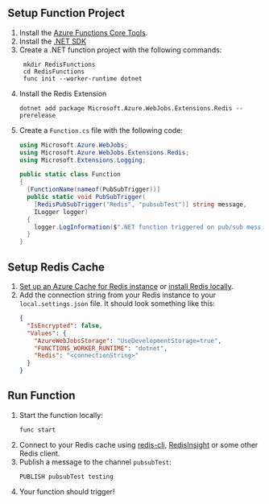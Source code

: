 ## Setup Function Project
1. Install the [Azure Functions Core Tools](https://learn.microsoft.com/azure/azure-functions/functions-run-local).
1. Install the [.NET SDK](https://aka.ms/dotnet-download)
1. Create a .NET function project with the following commands:
   ```
    mkdir RedisFunctions
    cd RedisFunctions
    func init --worker-runtime dotnet
    ```
1. Install the Redis Extension
   ```
   dotnet add package Microsoft.Azure.WebJobs.Extensions.Redis --prerelease
   ```
1. Create a `Function.cs` file with the following code:
    ```c#
    using Microsoft.Azure.WebJobs;
    using Microsoft.Azure.WebJobs.Extensions.Redis;
    using Microsoft.Extensions.Logging;

    public static class Function
    {
      [FunctionName(nameof(PubSubTrigger))]
      public static void PubSubTrigger(
        [RedisPubSubTrigger("Redis", "pubsubTest")] string message,
        ILogger logger)
      {
        logger.LogInformation($".NET function triggered on pub/sub message '{message}' from channel 'pubsubTest'.");
      }
    }
    ```

## Setup Redis Cache
1. [Set up an Azure Cache for Redis instance](https://learn.microsoft.com/azure/azure-cache-for-redis/quickstart-create-redis) or [install Redis locally](https://redis.io/download/).
1. Add the connection string from your Redis instance to your `local.settings.json` file.
   It should look something like this:
    ```json
    {
      "IsEncrypted": false,
      "Values": {
        "AzureWebJobsStorage": "UseDevelopmentStorage=true",
        "FUNCTIONS_WORKER_RUNTIME": "dotnet",
        "Redis": "<connectionString>"
      }
    }
    ```

## Run Function
1. Start the function locally:
   ```
   func start
   ```
1. Connect to your Redis cache using [redis-cli](https://redis.io/docs/ui/cli/), [RedisInsight](https://redis.com/redis-enterprise/redis-insight/) or some other Redis client.
1. Publish a message to the channel `pubsubTest`:
   ```
   PUBLISH pubsubTest testing
   ```
1. Your function should trigger!

